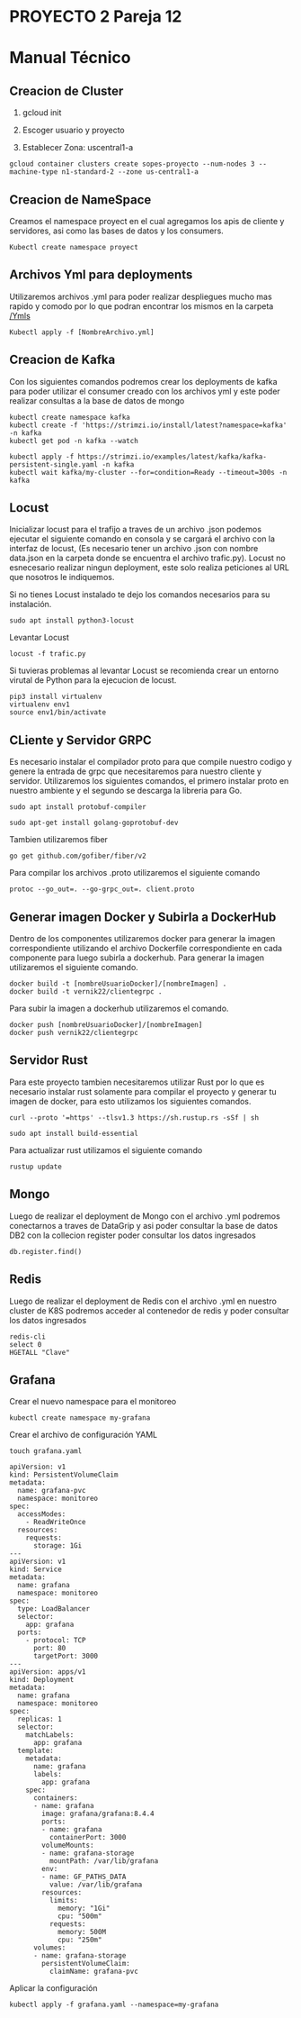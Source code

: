 # PROYECTO 2 Pareja 12
# Manual Técnico

## Creacion de Cluster
1. gcloud init

2. Escoger usuario y proyecto

3. Establecer Zona: uscentral1-a
```
gcloud container clusters create sopes-proyecto --num-nodes 3 --machine-type n1-standard-2 --zone us-central1-a
```

## Creacion de NameSpace
Creamos el namespace proyect en el cual agregamos los apis de cliente y servidores, asi como las bases de datos y los consumers.
```
Kubectl create namespace proyect
```
## Archivos Yml para deployments
Utilizaremos archivos .yml para poder realizar despliegues mucho mas rapido y comodo por lo que podran encontrar los mismos en la carpeta [/Ymls](https://github.com/Vernik22/SO1_JUN2024_PAREJA-12/tree/develop/Proyecto2/Ymls)
```
Kubectl apply -f [NombreArchivo.yml]
```
## Creacion de Kafka
Con los siguientes comandos podremos crear los deployments de kafka para poder utilizar el consumer creado con los archivos yml y este poder realizar consultas a la base de datos de mongo
```
kubectl create namespace kafka
kubectl create -f 'https://strimzi.io/install/latest?namespace=kafka' -n kafka
kubectl get pod -n kafka --watch
```
```
kubectl apply -f https://strimzi.io/examples/latest/kafka/kafka-persistent-single.yaml -n kafka 
kubectl wait kafka/my-cluster --for=condition=Ready --timeout=300s -n kafka 
```

## Locust
Inicializar locust para el trafijo a traves de un archivo .json podemos ejecutar el siguiente comando en consola y se cargará el archivo con la interfaz de locust, (Es necesario tener un archivo .json con nombre data.json en la carpeta donde se encuentra el archivo  trafic.py).
Locust no esnecesario realizar ningun deployment, este solo realiza peticiones al URL que nosotros le indiquemos.

Si no tienes Locust instalado te dejo los comandos necesarios para su instalación.
```
sudo apt install python3-locust
```
Levantar Locust
```
locust -f trafic.py
```

Si tuvieras problemas al levantar Locust se recomienda crear un entorno virutal de Python para la  ejecucion de locust.
```
pip3 install virtualenv
virtualenv env1
source env1/bin/activate
```
## CLiente y Servidor GRPC

Es necesario instalar el compilador proto para que compile nuestro codigo y genere la entrada de grpc que necesitaremos para nuestro cliente y servidor. Utilizaremos los siguientes comandos, el primero instalar proto en nuestro ambiente y el segundo se descarga la libreria para Go.
```
sudo apt install protobuf-compiler

sudo apt-get install golang-goprotobuf-dev
```
Tambien utilizaremos fiber
```
go get github.com/gofiber/fiber/v2
```

Para compilar los archivos .proto utilizaremos el siguiente comando
```
protoc --go_out=. --go-grpc_out=. client.proto
```

## Generar imagen Docker y Subirla a DockerHub
Dentro de los componentes utilizaremos docker para generar la imagen correspondiente utilizando el archivo Dockerfile correspondiente en cada componente para luego subirla a dockerhub.
Para generar la imagen utilizaremos el siguiente comando.
```
docker build -t [nombreUsuarioDocker]/[nombreImagen] .
docker build -t vernik22/clientegrpc .
```
Para subir la imagen a dockerhub utilizaremos el comando.
```
docker push [nombreUsuarioDocker]/[nombreImagen] 
docker push vernik22/clientegrpc
```
## Servidor Rust
Para este proyecto tambien necesitaremos utilizar Rust por lo que es necesario instalar rust solamente para compilar el proyecto y generar tu imagen de docker, para esto utilizamos los siguientes comandos.
```
curl --proto '=https' --tlsv1.3 https://sh.rustup.rs -sSf | sh
```
```
sudo apt install build-essential
```
Para actualizar rust utilizamos el siguiente comando 
```
rustup update
```
## Mongo
Luego de realizar el deployment de Mongo con el archivo .yml podremos conectarnos a traves de DataGrip y asi poder consultar la base de datos DB2 con la collecion register poder consultar los datos ingresados
```
db.register.find()
```

## Redis
Luego de realizar el deployment de Redis con el archivo .yml en nuestro cluster de K8S podremos acceder al contenedor de redis y poder consultar los datos ingresados
```
redis-cli
select 0
HGETALL "Clave"
```
## Grafana
Crear el nuevo namespace para el monitoreo
```
kubectl create namespace my-grafana
```
Crear el archivo de configuración YAML
```
touch grafana.yaml
```
```
apiVersion: v1
kind: PersistentVolumeClaim
metadata:
  name: grafana-pvc
  namespace: monitoreo
spec:
  accessModes:
    - ReadWriteOnce
  resources:
    requests:
      storage: 1Gi
---
apiVersion: v1
kind: Service
metadata:
  name: grafana
  namespace: monitoreo
spec:
  type: LoadBalancer
  selector:
    app: grafana
  ports:
    - protocol: TCP
      port: 80
      targetPort: 3000
---
apiVersion: apps/v1
kind: Deployment
metadata:
  name: grafana
  namespace: monitoreo
spec:
  replicas: 1
  selector:
    matchLabels:
      app: grafana
  template:
    metadata:
      name: grafana
      labels:
        app: grafana
    spec:
      containers:
      - name: grafana
        image: grafana/grafana:8.4.4
        ports:
        - name: grafana
          containerPort: 3000
        volumeMounts:
        - name: grafana-storage
          mountPath: /var/lib/grafana
        env:
        - name: GF_PATHS_DATA
          value: /var/lib/grafana
        resources:
          limits:
            memory: "1Gi"
            cpu: "500m"
          requests:
            memory: 500M
            cpu: "250m"
      volumes:
      - name: grafana-storage
        persistentVolumeClaim:
          claimName: grafana-pvc
```
Aplicar la configuración
```
kubectl apply -f grafana.yaml --namespace=my-grafana
```

